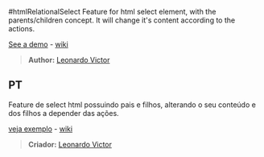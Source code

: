 #htmlRelationalSelect
Feature for html select element, with the parents/children concept. It will change it's content according to the actions.

[See a demo](http://leonardovff.github.io/htmlSelectTree/) - [wiki](https://github.com/leonardovff/htmlSelectTree/wiki)
> **Author:** [Leonardo Victor](https://twitter.com/leonardovff)


## PT

Feature de select html possuindo pais e filhos, alterando o seu conteúdo e dos filhos a depender das ações.

[veja exemplo](http://leonardovff.github.io/htmlSelectTree/) - [wiki](https://github.com/leonardovff/htmlSelectTree/wiki)
> **Criador:** [Leonardo Victor](https://twitter.com/leonardovff)
